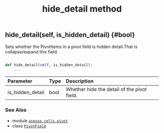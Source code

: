 ﻿---
title: hide_detail method
second_title: Aspose.Cells for Python via .NET API References
description: 
type: docs
weight: 150
url: /aspose.cells.pivot/pivotfield/hide_detail/
is_root: false
---

## hide_detail(self, is_hidden_detail) {#bool}

Sets whether the PivotItems in a pivot field is hidden detail.That is collapse/expand this field.



```python

def hide_detail(self, is_hidden_detail):
    ...
```


| Parameter | Type | Description |
| :- | :- | :- |
| is_hidden_detail | bool | Whether hide the detail of the pivot field. |



### See Also
* module [`aspose.cells.pivot`](../../)
* class [`PivotField`](/cells/python-net/aspose.cells.pivot/pivotfield)
